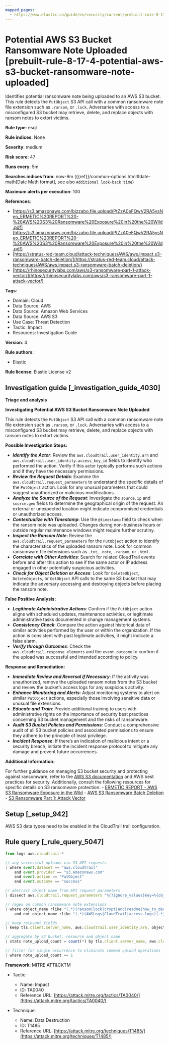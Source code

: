 ```yaml
---
mapped_pages:
  - https://www.elastic.co/guide/en/security/current/prebuilt-rule-8-17-4-potential-aws-s3-bucket-ransomware-note-uploaded.html
---
```


# Potential AWS S3 Bucket Ransomware Note Uploaded [prebuilt-rule-8-17-4-potential-aws-s3-bucket-ransomware-note-uploaded]

Identifies potential ransomware note being uploaded to an AWS S3 bucket. This rule detects the `PutObject` S3 API call with a common ransomware note file extension such as `.ransom`, or `.lock`. Adversaries with access to a misconfigured S3 bucket may retrieve, delete, and replace objects with ransom notes to extort victims.

**Rule type**: esql

**Rule indices**: None

**Severity**: medium

**Risk score**: 47

**Runs every**: 5m

**Searches indices from**: now-9m ({{ref}}/common-options.html#date-math[Date Math format], see also [`Additional look-back time`](docs-content://solutions/security/detect-and-alert/create-detection-rule.md#rule-schedule))

**Maximum alerts per execution**: 100

**References**:

* [https://s3.amazonaws.com/bizzabo.file.upload/PtZzA0eFQwV2RA5ysNeo_ERMETIC%20REPORT%20-%20AWS%20S3%20Ransomware%20Exposure%20in%20the%20Wild.pdf](https://s3.amazonaws.com/bizzabo.file.upload/PtZzA0eFQwV2RA5ysNeo_ERMETIC%20REPORT%20-%20AWS%20S3%20Ransomware%20Exposure%20in%20the%20Wild.pdf)
* [https://stratus-red-team.cloud/attack-techniques/AWS/aws.impact.s3-ransomware-batch-deletion/](https://stratus-red-team.cloud/attack-techniques/AWS/aws.impact.s3-ransomware-batch-deletion/)
* [https://rhinosecuritylabs.com/aws/s3-ransomware-part-1-attack-vector/](https://rhinosecuritylabs.com/aws/s3-ransomware-part-1-attack-vector/)

**Tags**:

* Domain: Cloud
* Data Source: AWS
* Data Source: Amazon Web Services
* Data Source: AWS S3
* Use Case: Threat Detection
* Tactic: Impact
* Resources: Investigation Guide

**Version**: 4

**Rule authors**:

* Elastic

**Rule license**: Elastic License v2

## Investigation guide [_investigation_guide_4030]

**Triage and analysis**

**Investigating Potential AWS S3 Bucket Ransomware Note Uploaded**

This rule detects the `PutObject` S3 API call with a common ransomware note file extension such as `.ransom`, or `.lock`. Adversaries with access to a misconfigured S3 bucket may retrieve, delete, and replace objects with ransom notes to extort victims.

**Possible Investigation Steps:**

* ***Identify the Actor***: Review the `aws.cloudtrail.user_identity.arn` and `aws.cloudtrail.user_identity.access_key_id` fields to identify who performed the action. Verify if this actor typically performs such actions and if they have the necessary permissions.
* ***Review the Request Details***: Examine the `aws.cloudtrail.request_parameters` to understand the specific details of the `PutObject` action. Look for any unusual parameters that could suggest unauthorized or malicious modifications.
* ***Analyze the Source of the Request***: Investigate the `source.ip` and `source.geo` fields to determine the geographical origin of the request. An external or unexpected location might indicate compromised credentials or unauthorized access.
* ***Contextualize with Timestamp***: Use the `@timestamp` field to check when the ransom note was uploaded. Changes during non-business hours or outside regular maintenance windows might require further scrutiny.
* ***Inspect the Ransom Note***: Review the `aws.cloudtrail.request_parameters` for the `PutObject` action to identify the characteristics of the uploaded ransom note. Look for common ransomware file extensions such as `.txt`, `.note`, `.ransom`, or `.html`.
* ***Correlate with Other Activities***: Search for related CloudTrail events before and after this action to see if the same actor or IP address engaged in other potentially suspicious activities.
* ***Check for Object Deletion or Access***: Look for `DeleteObject`, `DeleteObjects`, or `GetObject` API calls to the same S3 bucket that may indicate the adversary accessing and destroying objects before placing the ransom note.

**False Positive Analysis:**

* ***Legitimate Administrative Actions***: Confirm if the `PutObject` action aligns with scheduled updates, maintenance activities, or legitimate administrative tasks documented in change management systems.
* ***Consistency Check***: Compare the action against historical data of similar activities performed by the user or within the organization. If the action is consistent with past legitimate activities, it might indicate a false alarm.
* ***Verify through Outcomes***: Check the `aws.cloudtrail.response_elements` and the `event.outcome` to confirm if the upload was successful and intended according to policy.

**Response and Remediation:**

* ***Immediate Review and Reversal if Necessary***: If the activity was unauthorized, remove the uploaded ransom notes from the S3 bucket and review the bucket’s access logs for any suspicious activity.
* ***Enhance Monitoring and Alerts***: Adjust monitoring systems to alert on similar `PutObject` actions, especially those involving sensitive data or unusual file extensions.
* ***Educate and Train***: Provide additional training to users with administrative rights on the importance of security best practices concerning S3 bucket management and the risks of ransomware.
* ***Audit S3 Bucket Policies and Permissions***: Conduct a comprehensive audit of all S3 bucket policies and associated permissions to ensure they adhere to the principle of least privilege.
* ***Incident Response***: If there’s an indication of malicious intent or a security breach, initiate the incident response protocol to mitigate any damage and prevent future occurrences.

**Additional Information:**

For further guidance on managing S3 bucket security and protecting against ransomware, refer to the [AWS S3 documentation](https://docs.aws.amazon.com/AmazonS3/latest/userguide/Welcome.md) and AWS best practices for security. Additionally, consult the following resources for specific details on S3 ransomware protection: - [ERMETIC REPORT - AWS S3 Ransomware Exposure in the Wild](https://s3.amazonaws.com/bizzabo.file.upload/PtZzA0eFQwV2RA5ysNeo_ERMETIC%20REPORT%20-%20AWS%20S3%20Ransomware%20Exposure%20in%20the%20Wild.pdf) - [AWS S3 Ransomware Batch Deletion](https://stratus-red-team.cloud/attack-techniques/AWS/aws.impact.s3-ransomware-batch-deletion/) - [S3 Ransomware Part 1: Attack Vector](https://rhinosecuritylabs.com/aws/s3-ransomware-part-1-attack-vector/)


## Setup [_setup_942]

AWS S3 data types need to be enabled in the CloudTrail trail configuration.


## Rule query [_rule_query_5047]

```js
from logs-aws.cloudtrail-*

// any successful uploads via S3 API requests
| where event.dataset == "aws.cloudtrail"
    and event.provider == "s3.amazonaws.com"
    and event.action == "PutObject"
    and event.outcome == "success"

// abstract object name from API request parameters
| dissect aws.cloudtrail.request_parameters "%{?ignore_values}key=%{object_name}}"

// regex on common ransomware note extensions
| where object_name rlike "(.*)(ransom|lock|crypt|enc|readme|how_to_decrypt|decrypt_instructions|recovery|datarescue)(.*)"
    and not object_name rlike "(.*)(AWSLogs|CloudTrail|access-logs)(.*)"

// keep relevant fields
| keep tls.client.server_name, aws.cloudtrail.user_identity.arn, object_name

// aggregate by S3 bucket, resource and object name
| stats note_upload_count = count(*) by tls.client.server_name, aws.cloudtrail.user_identity.arn, object_name

// filter for single occurrence to eliminate common upload operations
| where note_upload_count == 1
```

**Framework**: MITRE ATT&CKTM

* Tactic:

    * Name: Impact
    * ID: TA0040
    * Reference URL: [https://attack.mitre.org/tactics/TA0040/](https://attack.mitre.org/tactics/TA0040/)

* Technique:

    * Name: Data Destruction
    * ID: T1485
    * Reference URL: [https://attack.mitre.org/techniques/T1485/](https://attack.mitre.org/techniques/T1485/)



